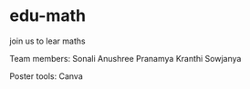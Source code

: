 # edu-math
join us to lear maths

Team members:
Sonali
Anushree
Pranamya
Kranthi
Sowjanya

Poster tools:
Canva
